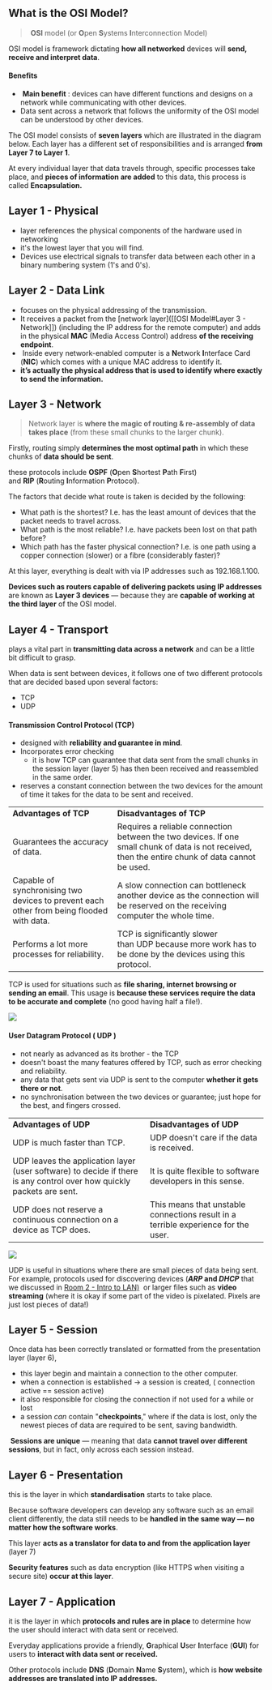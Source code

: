 



  
## What is the OSI Model?

>  **OSI** model (or **O**pen **S**ystems **I**nterconnection Model)

OSI model is framework dictating **how all networked** devices will **send, receive and interpret data**.

#### Benefits

-  **Main benefit** : devices can have different functions and designs on a network while communicating with other devices.
- Data sent across a network that follows the uniformity of the OSI model can be understood by other devices.



The OSI model consists of **seven layers** which are illustrated in the diagram below. Each layer has a different set of responsibilities and is arranged **from Layer 7 to Layer 1**.


At every individual layer that data travels through, specific processes take place, and **pieces of information are added** to this data, this process is called **Encapsulation.**


## Layer 1 - Physical



- layer references the physical components of the hardware used in networking  
- it's the lowest layer that you will find. 
- Devices use electrical signals to transfer data between each other in a binary numbering system (1's and 0's).



## Layer 2 - Data Link

 
- focuses on the physical addressing of the transmission.
- It receives a packet from the [network layer]([[OSI Model#Layer 3 - Network]]) (including the IP address for the remote computer) and adds in the physical **MAC** (Media Access Control) address **of the receiving endpoint**.
-  Inside every network-enabled computer is a **N**etwork **I**nterface Card (**NIC**) which comes with a unique MAC address to identify it.
- **it’s actually the physical address that is used to identify where exactly to send the information.**



## Layer 3 - Network

>Network layer is **where the magic of routing & re-assembly of data takes place** 
	(from these small chunks to the larger chunk). 

Firstly, routing simply **determines the most optimal path** in which these chunks of **data should be sent**.

these protocols include **OSPF** (**O**pen **S**hortest **P**ath **F**irst) and **RIP** (**R**outing **I**nformation **P**rotocol). 

The factors that decide what route is taken is decided by the following:
- What path is the shortest? I.e. has the least amount of devices that the packet needs to travel across.
- What path is the most reliable? I.e. have packets been lost on that path before?
- Which path has the faster physical connection? I.e. is one path using a copper connection (slower) or a fibre (considerably faster)?

At this layer, everything is dealt with via IP addresses such as 192.168.1.100.

**Devices such as routers capable of delivering packets using IP addresses** are known as **Layer 3 devices** — because they are **capable of working at the third layer** of the OSI model.


## Layer 4 - Transport


plays a vital part in **transmitting data across a network** and can be a little bit difficult to grasp.

When data is sent between devices, it follows one of two different protocols that are decided based upon several factors:
- TCP
- UDP

#### **T**ransmission **C**ontrol **P**rotocol (**TCP**)

- designed with **reliability and guarantee in mind**.
- Incorporates error checking
	- it is how TCP can guarantee that data sent from the small chunks in the session layer (layer 5) has then been received and reassembled in the same order.
- reserves a constant connection between the two devices for the amount of time it takes for the data to be sent and received.

|   |   |
|---|---|
|**Advantages of TCP**|**Disadvantages of TCP  <br>**|
|Guarantees the accuracy of data.|Requires a reliable connection between the two devices. If one small chunk of data is not received, then the entire chunk of data cannot be used.|
|Capable of synchronising two devices to prevent each other from being flooded with data.|A slow connection can bottleneck another device as the connection will be reserved on the receiving computer the whole time.|
|Performs a lot more processes for reliability.|TCP is significantly slower than UDP because more work has to be done by the devices using this protocol.|

TCP is used for situations such as **file sharing, internet browsing or sending an email**. 
This usage is **because these services require the data to be accurate and complete** (no good having half a file!).

![](https://tryhackme-images.s3.amazonaws.com/user-uploads/5de96d9ca744773ea7ef8c00/room-content/d47215ad75f503af0b06dacca9ebace6.svg)

  


#### **U**ser **D**atagram **P**rotocol ( **UDP** )

- not nearly as advanced as its brother - the TCP
- doesn't boast the many features offered by TCP, such as error checking and reliability.
- any data that gets sent via UDP is sent to the computer **whether it gets there or not**.
- no synchronisation between the two devices or guarantee; just hope for the best, and fingers crossed.

|                                                                                                                       |                                                                                    |
| --------------------------------------------------------------------------------------------------------------------- | ---------------------------------------------------------------------------------- |
| **Advantages of UDP**                                                                                                 | **Disadvantages of UDP**                                                           |
| UDP is much faster than TCP.                                                                                          | UDP doesn't care if the data is received.                                          |
| UDP leaves the application layer (user software) to decide if there is any control over how quickly packets are sent. | It is quite flexible to software developers in this sense.                         |
| UDP does not reserve a continuous connection on a device as TCP does.                                                 | This means that unstable connections result in a terrible experience for the user. |



![](https://tryhackme-images.s3.amazonaws.com/user-uploads/5de96d9ca744773ea7ef8c00/room-content/3259184a7fd3dafed265974c31fc8c46.svg)  


UDP is useful in situations where there are small pieces of data being sent. 
For example, protocols used for discovering devices (**_ARP_ and _DHCP_** that we discussed in [Room 2 - Intro to LAN)](https://tryhackme.com/room/introtolan) 
or larger files such as **video streaming** (where it is okay if some part of the video is pixelated. Pixels are just lost pieces of data!)
  

## Layer 5 - Session

Once data has been correctly translated or formatted from the presentation layer (layer 6),  

- this layer begin and maintain a connection to the other computer.
- when a connection is established  -> a session is created, ( connection active == session active)
- it also responsible for closing the connection if not used for a while or lost
- a session _can_ contain "**checkpoints**," where if the data is lost, only the newest pieces of data are required to be sent, saving bandwidth.

 **Sessions are unique** — meaning that data **cannot travel over different sessions**, but in fact, only across each session instead.




## Layer 6 - Presentation

this is the layer in which **standardisation** starts to take place.

Because software developers can develop any software such as an email client differently, the data still needs to be **handled in the same way — no matter how the software works**.

This layer **acts as a translator for data to and from the application layer** (layer 7)



**Security features** such as data encryption (like HTTPS when visiting a secure site) **occur at this layer**.






## Layer 7 - Application



it is the layer in which **protocols and rules are in place** to determine how the user should interact with data sent or received.

 Everyday applications provide a friendly, **G**raphical **U**ser **I**nterface (**GUI**) for users to **interact with data sent or received.**
 
Other protocols include **DNS** (**D**omain **N**ame **S**ystem), which is **how website addresses are translated into IP addresses.**




































